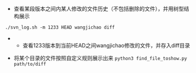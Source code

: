 - 查看某段版本之间内某人修改的文件历史（不包括删除的文件），并用树型结构展示

`./svn_log.sh -m 1233 HEAD wangjichao diff`
- - 查看1233版本到当前HEAD之间wangjichao修改的文件，并存入diff目录

- 将某个目录的文件按照自定义规则展示出来
`python3 find_file_toshow.py path/to/diff`
